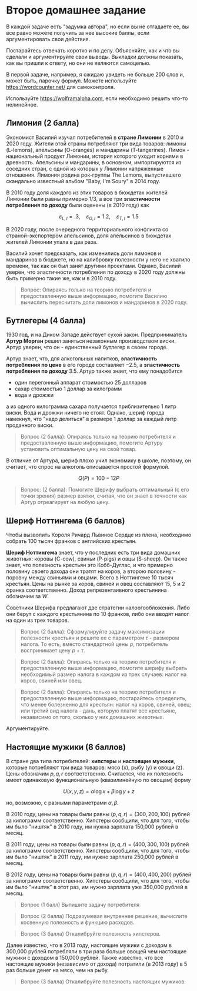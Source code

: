 # Второе домашнее задание

В каждой задаче есть "задумка автора", но если вы не отгадаете ее, вы все равно можете получить за нее высокие баллы, если аргументировать свои действия.

Постарайтесь отвечать коротко и по делу. Объясняйте, как и что вы сделали и  аргументируйте свои выводы. Выкладки должны показать, как вы пришли к ответу, но они не являются самоцелью.

В первой задаче, например, я ожидаю увидеть не больше 200 слов и, может быть, парочку формул. Можете используйте https://wordcounter.net/ для самоконтроля.

Используйте https://wolframalpha.com, если необходимо решить что-то нелинейное. 

## Лимония (2 балла)

Экономист Василий изучал потребителей в **стране Лимонии** в 2010 и 2020 году. Жители этой страны потребляют три вида товаров: лимоны (L-lemons), апельсины (O-oranges) и мандарины (T-tangerines). Лимон - национальный продукт Лимонии, история которого уходит корнями в древность. Апельсины и мандарины, в основном, импортируются из соседних стран, с одной из которых у Лимонии напряженные отношения. Лимония родина рок-группы The Lemons, выпустившего скандально известный альбом "Baby, I'm Soury" в 2014 году.

В 2010 году доля каждого из этих товаров в бюждетах жителей Лимонии были равны примерно 1/3, а все три **эластичности потребления по доходу** были оценены (в 2010 году) как 

$$ \varepsilon_{L, I} = .3, \quad \varepsilon_{O, I} = 1.2, \quad \varepsilon_{T, I} = 1.5$$

В 2020 году, после очередного территориального конфликта со страной-экспортером апельсинов, доля апельсинов в бюждетах жителей Лимонии упала в два раза.

Василий хочет предсказать, как изменились доли лимонов и мандаринов в бюджете, но на калибровку полезности у него не хватило времени, так как он был занят другими проектами. Однако, Василий уверен, что эластичности потребления по доходу в 2020 году должны быть примерно такие же, как и в 2010 году.

> Вопрос: Опираясь только на теорию потребителя и предоставленную выше информацию, помогите Василию вычислить пересчитать доли лимонов и мандаринов в 2020 году.

## Бутлегеры (4 балла)

1930 год, и на Диком Западе действует сухой закон. Предприниматель **Артур Морган** решил заняться незаконным производством виски. Артур уверен, что он - единственный бутлегер в своем городе.

Артур знает, что, для алкогольных напитков, **эластичность потребления по цене** в его городе составляет $-2.5$, а **эластичность потребления по доходу** $3.5$. Артур также знает, что ему понадобится

- один перегонный аппарат стоимостью 25 долларов
- сахар стоимостью 1 доллар за килограмм
- вода и дрожжи

а из одного килограмма сахара получается приблизительно 1 литр виски. Вода и дрожжи ничего не стоят. Однако, шериф города намекнул, что "надо делиться" в размере 1 доллар за каждый литр проданного виски.

> Вопрос (2 балла): Опираясь только на теорию потребителя и предоставленную выше информацию, помогите Артуру установить оптимальную цену на свой товар.

В отличие от Артура, шериф плохо учил экономику в школе, поэтому, он считает, что спрос на алкоголь описывается простой формулой.

$$Q(P) = 100 - 12 P$$

> Вопрос: (2 балла): Помогите Шерифу выбрать оптимальный (с его точки зрения) размер взятки, считая, что он знает в точности как Артур отреагирует на любую цену.

## Шериф Ноттингема (6 баллов)

Чтобы вызволить Короля Ричард Львиное Сердце из плена, необходимо собрать 100 тысяч франков с английских крестьян.

**Шериф Ноттингема** знает, что у последних есть три вида домашних животных: коровы (C-cow), свиньи (P-pigs) и овцы (S-sheep). Он также знает, что полезность крестьян это Кобб-Дуглас, и что примерно половину своего дохода они тратят на коров, а второю половину - поровну между свиньями и овцами. Всего в Ноттингеме 10 тысяч крестьян. Цены на рынке за коров, свиней и овец составляют 15, 5 и 2 франка соответственно. Доход репрезентаивного крестьянина обозначим за $W$.

Советники Шерифа предлагают две стратегии налоогообложения. Либо они берут с каждого крестьянина по 10 франков, либо они вводят налог на один из трех товаров.

> Вопрос (2 балла): Сформулируйте задачу максимизации полезности крестьян и решите ее с параметром $\tau$ - размером налога. То есть, вместо стандартной цены $p$, потребитель воспринимает цену $p+\tau$.

> Вопрос (2 балла): Опираясь только на теорию потребителя и предоставленную выше информацию, помогите шерифу выбрать необходимый размер налога в каждом из трех случаев: налог на коров, свиней или овец. 

> Вопрос (2 балла): Опираясь только на теорию потребителя и предоставленную выше информацию, постарайтесь определить, что менее болезненно для крестьян: налог на коров, свиней, овец; или третий вид налога - дань, которую платят все крестьяне, независимо от того, сколько у них домашних животных.

Аргументируйте.

## Настоящие мужики (8 баллов)

В стране два типа потребителей: **хипстеры** и **настоящие мужики**, которые потребляют три вида товаров: мясо (x), рыбу (y) и овощи (z). Цены обозначим $p,q,r$ соответственно. Считается, что их полезность имеет одинаковую функциональную (квазилинейную по овощам) форму 

$$ U(x, y, z) = \alpha \log x + \beta \log y + z$$

но, возможно, с разными параметрами $\alpha, \beta$.

В 2010 году, цены на товары были равны $(p,q,r) = (300,200,100)$ рублей за килограмм соответственно. Хипстеры сообщили, что для того, чтобы им было "ништяк" в 2010 году, им нужнa зарплата 150,000 рублей в месяц.

В 2011 году, цены на товары были равны $(p,q,r) = (400,300,100)$ рублей за килограмм соответственно. Хипстеры сообщили, что для того, чтобы им было "ништяк" в 2011 году, им нужно зарплата 250,000 рублей в месяц.

В 2012 году, цены на товары были равны $(p,q,r) = (400,400,200)$ рублей за килограмм соответственно. Хипстеры сообщили, что для того, чтобы им было "ништяк" в этот раз, им нужно зарплата уже 350,000 рублей в месяц.

> Вопрос (1 балл) Выпишите задачу потребителя

> Вопрос (2 балла) Подразумевая внутреннее решение, вычислите косвенную полезность и функцию расходов.

> Вопрос (3 балла) Откалибруйте полезность хипстеров.

Далее известно, что в 2013 году, настоящие мужики с доходом в 300,000 рублей потребляли в три раза больше овощей чем настоящие мужики с доходом в 150,000 рублей. Также известно, что все настоящие мужики (независимо от дохода) потратили (в 2013 году) в 5 раз больше денег на мясо, чем на рыбу.

> Вопрос (3 балла) Откалибруйте полезность настоящих мужиков.  
